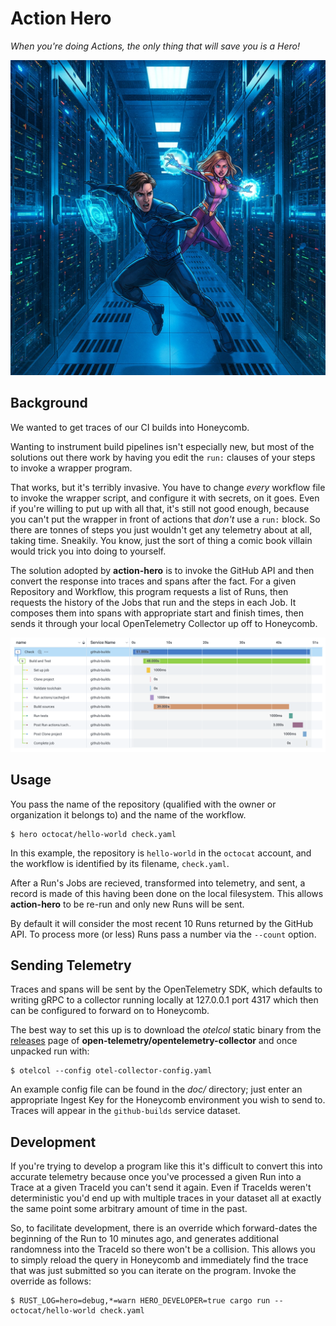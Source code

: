# Action Hero

_When you're doing Actions, the only thing that will save you is a Hero!_

![Two superheros in a datacenter weaving magical spells](doc/ActionHerosInDatacenter.jpg)

## Background

We wanted to get traces of our CI builds into Honeycomb.

Wanting to instrument build pipelines isn't especially new, but most of the
solutions out there work by having you edit the `run:` clauses of your steps
to invoke a wrapper program.

That works, but it's terribly invasive. You have to change _every_ workflow
file to invoke the wrapper script, and configure it with secrets, on it goes.
Even if you're willing to put up with all that, it's still not good enough,
because you can't put the wrapper in front of actions that _don't_ use a
`run:` block. So there are tonnes of steps you just wouldn't get any telemetry
about at all, taking time. Sneakily. You know, just the sort of thing a comic
book villain would trick you into doing to yourself.

The solution adopted by **action-hero** is to invoke the GitHub API and then
convert the response into traces and spans after the fact. For a given
Repository and Workflow, this program requests a list of Runs, then requests
the history of the Jobs that run and the steps in each Job. It composes them
into spans with appropriate start and finish times, then sends it through your
local OpenTelemetry Collector up off to Honeycomb.

![Example Trace](doc/TraceExample.png)

## Usage

You pass the name of the repository (qualified with the owner or organization
it belongs to) and the name of the workflow.

```
$ hero octocat/hello-world check.yaml
```

In this example, the repository is `hello-world` in the `octocat` account, and
the workflow is identified by its filename, `check.yaml`.

After a Run's Jobs are recieved, transformed into telemetry, and sent, a
record is made of this having been done on the local filesystem. This allows
**action-hero** to be re-run and only new Runs will be sent.

By default it will consider the most recent 10 Runs returned by the GitHub API. To process more (or less) Runs pass a number via the `--count` option.

## Sending Telemetry

Traces and spans will be sent by the OpenTelemetry SDK, which defaults to
writing gRPC to a collector running locally at 127.0.0.1 port 4317 which then
can be configured to forward on to Honeycomb.

The best way to set this up is to download the _otelcol_ static binary from
the
[releases](https://github.com/open-telemetry/opentelemetry-collector/releases)
page of **open-telemetry/opentelemetry-collector** and once unpacked run with:

```
$ otelcol --config otel-collector-config.yaml
```

An example config file can be found in the _doc/_ directory; just enter an
appropriate Ingest Key for the Honeycomb environment you wish to send to.
Traces will appear in the `github-builds` service dataset.

## Development

If you're trying to develop a program like this it's difficult to convert this
into accurate telemetry because once you've processed a given Run into a Trace
at a given TraceId you can't send it again. Even if TraceIds weren't deterministic you'd end up with multiple traces in your dataset all at exactly the same point some arbitrary amount of time in the past.

So, to facilitate development, there is an override which forward-dates the
beginning of the Run to 10 minutes ago, and generates additional randomness into the TraceId so there won't be a collision. This allows you to simply reload the query in Honeycomb and immediately find the trace that was just submitted so you can iterate on the program. Invoke the override as follows:

```
$ RUST_LOG=hero=debug,*=warn HERO_DEVELOPER=true cargo run -- octocat/hello-world check.yaml
```
